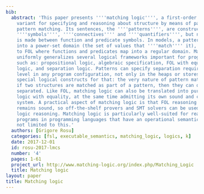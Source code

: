 ```yaml
---
bib:
  abstract: 'This paper presents ''''matching logic'''', a first-order logic (FOL)
    variant for specifying and reasoning about structure by means of patterns and
    pattern matching. Its sentences, the ''''patterns'''', are constructed using ''''variables'''',
    ''''symbols'''', ''''connectives'''' and ''''quantifiers'''', but no difference
    is made between function and predicate symbols. In models, a pattern evaluates
    into a power-set domain (the set of values that ''''match'''' it), in contrast
    to FOL where functions and predicates map into a regular domain. Matching logic
    uniformly generalizes several logical frameworks important for program analysis,
    such as: propositional logic, algebraic specification, FOL with equality, modal
    logic, and separation logic. Patterns can specify separation requirements at any
    level in any program configuration, not only in the heaps or stores, without any
    special logical constructs for that: the very nature of pattern matching is that
    if two structures are matched as part of a pattern, then they can only be spatially
    separated. Like FOL, matching logic can also be translated into pure predicate
    logic with equality, at the same time admitting its own sound and complete proof
    system. A practical aspect of matching logic is that FOL reasoning with equality
    remains sound, so off-the-shelf provers and SMT solvers can be used for matching
    logic reasoning. Matching logic is particularly well-suited for reasoning about
    programs in programming languages that have an operational semantics, but it is
    not limited to this.'
  authors: [Grigore Rosu]
  categories: [fsl, executable_semantics, matching_logic, logics, k]
  date: 2017-12-01
  id: rosu-2017-lmcs
  number: '4'
  pages: 1-61
  project_url: http://www.matching-logic.org/index.php/Matching_Logic
  title: Matching logic
layout: paper
title: Matching logic
---
```

